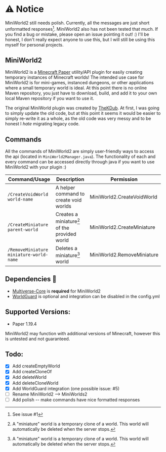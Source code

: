 # ⚠️ Notice

MiniWorld2 still needs polish. Currently, all the messages are just short unformatted responses[^1]. MiniWorld2
also has not been tested that much. If you find a bug or mistake, please open an issue pointing it out! :)
I'll be honest, I don't really expect anyone to use this, but I will still be using this myself for personal
projects.

[^1]: See issue #1

## MiniWorld2

MiniWorld2 is a [Minecraft Paper](https://papermc.io/) utility/API plugin for easily creating temporary instances of Minecraft worlds!
The intended use case for MiniWorld2 is for mini-games, instanced dungeons, or other applications where
a small temporary world is ideal. At this point there is no online Maven repository, you just have to
download, build, and add it to your own local Maven repository if you want to use it.

The original MiniWorld plugin was created by [TheKDub](https://github.com/thekdub). At first, I was going to simply
update the old code, but at this point it seems it would be easier to simply re-write it as a whole, as the old code
was very messy and to be honest I *hate* migrating legacy code.

## Commands

All the commands of MiniWorld2 are simply user-friendly ways to access the api (located in `MiniWorld2Manager.java`).
The functionality of each and every command can be accessed directly through java if you want to use MiniWorld2 with
your plugin :)

| Command/Usage                           | Description                                   | Permission                 |
|-----------------------------------------|-----------------------------------------------|----------------------------|
| `/CreateVoidWorld world-name`           | A helper command to create void worlds        | MiniWorld2.CreateVoidWorld |
| `/CreateMiniature parent-world`         | Creates a miniature[^2] of the provided world | MiniWorld2.CreateMiniature |
| `/RemoveMiniature miniature-world-name` | Deletes a miniature[^2] world                 | MiniWorld2.RemoveMiniature |

[^2]: A "miniature" world is a temporary clone of a world. This world will automatically be deleted when the server stops.

## Dependencies 🧰
- [Multiverse-Core](https://www.spigotmc.org/resources/multiverse-core.390/) is **required** for MiniWorld2
- [WorldGuard](https://dev.bukkit.org/projects/worldguard) is optional and integration can be disabled in the config.yml

## Supported Versions:
- Paper 1.19.4

MiniWorld2 may function with additional versions of Minecraft, however this is untested and not guaranteed.

## Todo:
- [x] Add createEmptyWorld
- [x] Add createCloneOf
- [x] Add deleteWorld
- [x] Add deleteCloneWorld
- [x] Add WorldGuard integration (one possible issue: #5)
- [ ] Rename MiniWorld2 --> MiniWorlds2
- [ ] Add polish -- make commands have nice formatted responses
